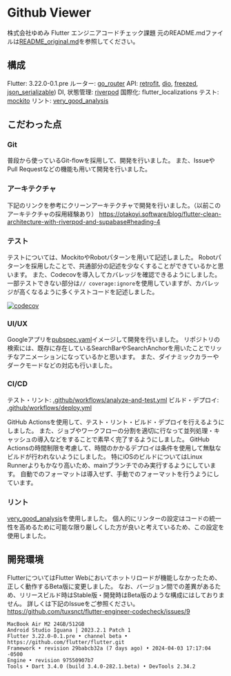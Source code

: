 # Github Viewer

株式会社ゆめみ Flutter エンジニアコードチェック課題
元のREADME.mdファイルは[README_original.md](README_original.md)を参照してください。

## 構成

Flutter: 3.22.0-0.1.pre
ルーター: [go_router](https://pub.dev/packages/go_router)
API: [retrofit](https://pub.dev/packages/retrofit), [dio](https://pub.dev/packages/dio), [freezed](https://pub.dev/packages/freezed), [json_serializable](https://pub.dev/packages/json_serializable))
DI, 状態管理: [riverpod](https://pub.dev/packages/riverpod)
国際化: flutter_localizations
テスト: [mockito](https://pub.dev/packages/mockito)
リント: [very_good_analysis](https://pub.dev/packages/very_good_analysis)

## こだわった点

### Git

普段から使っているGit-flowを採用して、開発を行いました。
また、IssueやPull Requestなどの機能も用いて開発を行いました。

### アーキテクチャ

下記のリンクを参考にクリーンアーキテクチャで開発を行いました。（以前このアーキテクチャの採用経験あり）
https://otakoyi.software/blog/flutter-clean-architecture-with-riverpod-and-supabase#heading-4

### テスト

テストについては、MockitoやRobotパターンを用いて記述しました。
Robotパターンを採用したことで、共通部分の記述を少なくすることができているかと思います。
また、Codecovを導入してカバレッジを確認できるようにしました。
一部テストできない部分は`// coverage:ignore`を使用していますが、カバレッジが高くなるように多くテストコードを記述しました。

[![codecov](https://codecov.io/gh/tuxsnct/flutter-engineer-codecheck/graph/badge.svg?token=69187G1FQX)](https://codecov.io/gh/tuxsnct/flutter-engineer-codecheck)

### UI/UX

Googleアプリを[pubspec.yaml](pubspec.yaml)イメージして開発を行いました。
リポジトリの検索には、既存に存在しているSearchBarやSearchAnchorを用いたことでリッチなアニメーションになっているかと思います。
また、ダイナミックカラーやダークモードなどの対応も行いました。

### CI/CD

テスト・リント: [.github/workflows/analyze-and-test.yml](.github/workflows/analyze-and-test.yml)
ビルド・デプロイ: [.github/workflows/deploy.yml]([.github/workflows/deploy.yml])

GitHub Actionsを使用して、テスト・リント・ビルド・デプロイを行えるようにしました。
また、ジョブやワークフローの分割を適切に行なって並列処理・キャッシュの導入などをすることで素早く完了するようにしました。
GitHub Actionsの時間制限を考慮して、時間のかかるデプロイは条件を使用して無駄なビルドが行われないようにしました。
特にiOSのビルドについてはLinux Runnerよりもかなり高いため、mainブランチでのみ実行するようにしています。
自動でのフォーマットは導入せず、手動でのフォーマットを行うようにしています。

### リント

[very_good_analysis](https://pub.dev/packages/very_good_analysis)を使用しました。
個人的にリンターの設定はコードの統一性を高めるために可能な限り厳しくした方が良いと考えているため、この設定を使用しました。

## 開発環境

FlutterについてはFlutter Webにおいてホットリロードが機能しなかったため、正しく動作するBeta版に変更しました。
なお、バージョン間での差異があるため、リリースビルド時はStable版・開発時はBeta版のような構成にはしておりません。
詳しくは下記のIssueをご参照ください。
https://github.com/tuxsnct/flutter-engineer-codecheck/issues/9

```
MacBook Air M2 24GB/512GB
Android Studio Iguana | 2023.2.1 Patch 1
Flutter 3.22.0-0.1.pre • channel beta • https://github.com/flutter/flutter.git
Framework • revision 29babcb32a (7 days ago) • 2024-04-03 17:17:04 -0500
Engine • revision 97550907b7
Tools • Dart 3.4.0 (build 3.4.0-282.1.beta) • DevTools 2.34.2
```
